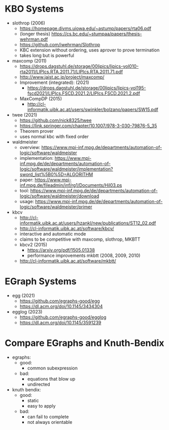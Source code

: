 # KBO Systems

- slothrop (2006)
    - https://homepage.divms.uiowa.edu/~astump/papers/rta06.pdf
    - (longer thesis) https://cs.bc.edu/~stumpaa/papers/thesis-wehrman.pdf
    - https://github.com/iwehrman/Slothrop
    - KBC extension without ordering, uses aprover to prove termination
    - takes long but is powerful
- maxcomp (2011)
    - https://drops.dagstuhl.de/storage/00lipics/lipics-vol010-rta2011/LIPIcs.RTA.2011.71/LIPIcs.RTA.2011.71.pdf
    - http://www.jaist.ac.jp/project/maxcomp/
    - Improvement (integrated): (2021)
        - https://drops.dagstuhl.de/storage/00lipics/lipics-vol195-fscd2021/LIPIcs.FSCD.2021.2/LIPIcs.FSCD.2021.2.pdf
    - MaxCompDP (2015)
        - http://cl-informatik.uibk.ac.at/users/swinkler/bolzano/papers/SW15.pdf
- twee (2021)
    - https://github.com/nick8325/twee
    - https://link.springer.com/chapter/10.1007/978-3-030-79876-5_35
    - Theorem prover
    - uses normal kbc with fixed order
- waldmeister
    - overview: https://www.mpi-inf.mpg.de/departments/automation-of-logic/software/waldmeister
    - implementation: https://www.mpi-inf.mpg.de/de/departments/automation-of-logic/software/waldmeister/implementation?sword_list%5B0%5D=ALGORITHM
    - paper: https://www.mpi-inf.mpg.de/fileadmin/inf/rg1/Documents/Hil03.ps
    - tool: https://www.mpi-inf.mpg.de/de/departments/automation-of-logic/software/waldmeister/download
    - usage: https://www.mpi-inf.mpg.de/de/departments/automation-of-logic/software/waldmeister/primer
- kbcv
    - http://cl-informatik.uibk.ac.at/users/hzankl/new/publications/ST12_02.pdf
    - http://cl-informatik.uibk.ac.at/software/kbcv/
    - interactive and automatic mode
    - claims to be competitive with maxcomp, slothrop, MKBTT
    - kbcv2 (2015)
        - https://arxiv.org/pdf/1505.01338
        - performance improvements
mkbtt (2008, 2009, 2010)
    - http://cl-informatik.uibk.ac.at/software/mkbtt/


# EGraph Systems

- egg (2021)
    - https://github.com/egraphs-good/egg
    - https://dl.acm.org/doi/10.1145/3434304
- egglog (2023)
    - https://github.com/egraphs-good/egglog
    - https://dl.acm.org/doi/10.1145/3591239




# Compare EGraphs and Knuth-Bendix


- egraphs:
    - good:
        - common subexpression
    - bad:
        - equations that blow up
        - undirected
- knuth bendix:
    - good:
        - static
        - easy to apply
    - bad:
        - can fail to complete
        - not always orientable